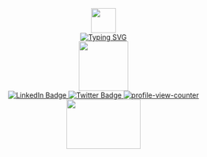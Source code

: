 <!-- ### Hi there 👋 -->

<!-- Intro Section-->
<div id="intro-img" align="center">
<a href="#"><img src="https://emojis.slackmojis.com/emojis/images/1531849430/4246/blob-sunglasses.gif?1531849430" width=50></a>
</div>

<div id="about me" align="center">
 <a href="https://git.io/typing-svg"><img src="https://readme-typing-svg.demolab.com?  font=Poppins&weight=300&size=35&duration=3000&pause=301&center=true&vCenter=true&multiline=true&width=500&height=100&lines=Hello%2C+I'm+Onitcha+Nyerhovwo;Welcome+to+my+profile" alt="Typing SVG" /></a>
</div>


<div id="header" align="center">
  <img src="https://media.giphy.com/media/M9gbBd9nbDrOTu1Mqx/giphy.gif" width="100"/>
</div>

<div id="badges"  align="center">
  <a href="https://www.linkedin.com/in/nyerhovwo-onitcha">
    <img src="https://img.shields.io/badge/LinkedIn-blue?style=for-the-badge&logo=linkedin&logoColor=white" alt="LinkedIn Badge"/>
  </a>
  <a href="https://twitter.com/UnclePauly_?t=0BjJVBY9TQ33rd69BGu00A&s=09">
    <img src="https://img.shields.io/badge/Twitter-blue?style=for-the-badge&logo=twitter&logoColor=white" alt="Twitter Badge"/>
  </a>
  <a href="#">
    <img  src="https://komarev.com/ghpvc/?username=NyerhovwoOnitcha&style=for-the-badge&color=green" alt="profile-view-counter"/>
  </a>
</div>

<div align="center">
  <img src="https://media.giphy.com/media/v1.Y2lkPTc5MGI3NjExMTFhOWRyMmd3a2QxZzJkdngxZ3U3bDQ2cXNxNWI5d3R6bTljbWt1dCZlcD12MV9pbnRlcm5hbF9naWZfYnlfaWQmY3Q9Zw/Y4ak9Ki2GZCbJxAnJD/giphy.gif" width="150" height="100"/>
</div>





